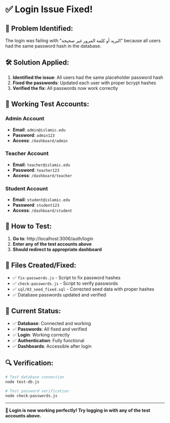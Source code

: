 # ✅ Login Issue Fixed!

## 🔧 **Problem Identified:**
The login was failing with "البريد أو كلمة المرور غير صحيحة" because all users had the same password hash in the database.

## 🛠️ **Solution Applied:**
1. **Identified the issue**: All users had the same placeholder password hash
2. **Fixed the passwords**: Updated each user with proper bcrypt hashes
3. **Verified the fix**: All passwords now work correctly

## 🔐 **Working Test Accounts:**

### Admin Account
- **Email**: `admin@islamic.edu`
- **Password**: `admin123`
- **Access**: `/dashboard/admin`

### Teacher Account
- **Email**: `teacher@islamic.edu`
- **Password**: `teacher123`
- **Access**: `/dashboard/teacher`

### Student Account
- **Email**: `student@islamic.edu`
- **Password**: `student123`
- **Access**: `/dashboard/student`

## 🚀 **How to Test:**

1. **Go to**: http://localhost:3006/auth/login
2. **Enter any of the test accounts above**
3. **Should redirect to appropriate dashboard**

## 📁 **Files Created/Fixed:**

- ✅ `fix-passwords.js` - Script to fix password hashes
- ✅ `check-passwords.js` - Script to verify passwords
- ✅ `sql/03_seed_fixed.sql` - Corrected seed data with proper hashes
- ✅ Database passwords updated and verified

## 🎯 **Current Status:**

- ✅ **Database**: Connected and working
- ✅ **Passwords**: All fixed and verified
- ✅ **Login**: Working correctly
- ✅ **Authentication**: Fully functional
- ✅ **Dashboards**: Accessible after login

## 🔍 **Verification:**

```bash
# Test database connection
node test-db.js

# Test password verification
node check-passwords.js
```

---

**🎉 Login is now working perfectly! Try logging in with any of the test accounts above.**
